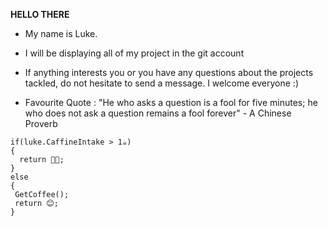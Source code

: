 
**HELLO THERE**


 - My name is Luke. 
 - I will be displaying all of my project in the git account
 - If anything interests you or you have any questions about the projects tackled,
   do not hesitate to send a message. I welcome everyone :) 

 - Favourite Quote : "He who asks a question is a fool for five minutes; he who does not ask a question remains a fool forever" - A Chinese Proverb

```
if(luke.CaffineIntake > 1☕)
{ 
  return 👩‍💻;
}
else
{
 GetCoffee();
 return 😊;
}
```
